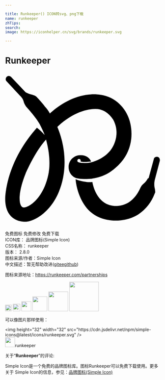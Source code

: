 ```yaml
---

title: Runkeeper() ICON转svg、png下载
name: runkeeper
zhTips: 
search: 
image: https://iconhelper.cn/svg/brands/runkeeper.svg

---
```


# Runkeeper  <small style="font-size: 60%;font-weight: 100"></small>

<div id="svg" class="svg-wrap">
<svg role="img" viewBox="0 0 24 24" xmlns="http://www.w3.org/2000/svg"><title>Runkeeper icon</title><path d="M13.475 16.634c1.887-.257 3.258-1.114 4.537-2.57 1.5-1.757 1.93-4.112 1.327-6.34-.6-2.143-2.31-3.814-4.54-4.116-2.757-.426-5.618.9-7.638 2.704-.045.04-.165.126-.21.21-.21-.384-.482-.77-.77-1.07-.385-.557-1.24-1.458-1.285-1.5-.17-.214-.47-.257-.64-.342-.527-.113-.888-.29-1.114-.42-.012-.018-.027-.034-.045-.054L.914.824C.7.65.44.61.227.824c-.17.214-.214.472 0 .686L2.37 3.824l.02.02.03-.002c.077.136.348.362.453.83.045.21.166.466.377.767 0 0 1.506 1.625 2.108 2.725.558 1.114.693 1.46.768 1.67 0 .03-.557-.646-1.204-1.113-2.485 2.83-4.293 6.22-4.82 9.894-.557 3.765 1.506 4.76 3.043 4.714 1.234 0 3.81-1.325 5.18-4.623C9.65 15.5 9.44 11.81 8.1 8.6c1.28-1.294 3.644-2.83 5.948-2.785 1.716 0 2.575 1.49 2.696 1.627 1.324 2.394-.227 4.548-.227 4.548-.858 1.295-2.35 1.898-3.133 2.107-.587.166-1.702.12-1.973 0-.164-.045-.21-.136-.21-.256 0-.18.136-.255.256-.255.166 0 .256.12.256.256v.138c.437.12 1.28.03 1.627 0-.272-.644-.86-.987-1.643-.987h-.036c-1.01.008-1.823.833-1.815 1.844 0 .77.437 1.415 1.07 1.67.332.13 1.326.258 2.56.13zm-6.82-.427c-.86 3.772-3.256 5.1-3.9 4.884-.642-.213-.856-2.1.428-5.27.216-.47 1.5-3.427 3.172-5.27-.045.086.943 2.872.3 5.657zM23.186 16.938L24 13.85c.03-.256-.09-.557-.348-.6-.256-.043-.557.088-.586.344l-.81 2.977h-.095c-.017.022-.03.044-.044.066-.12.214-.346.558-.678.814-.256.214-.377.47-.377.47-.12.128-.978 2.83-3.673 2.957-3.18.128-3.81-3.427-3.855-3.727-.678.127-2.048-.174-2.606-.43.166 1.97 1.115 4.327 2.786 5.442 1.928 1.328 4.926 1.328 6.988 0 1.19-.815 1.973-1.843 2.484-3.172l.045-.11.015-.033c.016-.037.016-.074.046-.113v-.045c-.03 0 0-.257-.075-.513-.164-.683-.03-1.113-.03-1.24z"/></svg>
</div>
<detail full-name='runkeeper'></detail>

<div class="detail-page">
<p>
<span><span class="badge-success badge">免费图标</span> <span class="badge-success badge">免费修改</span>  <span class="badge-success badge">免费下载</span> </span>
<br/>
<span>
ICON库：
<span class="badge-secondary badge">品牌图标(Simple Icon)</span> 
</span>
<br/>
<span>
CSS名称：
<span class="badge-secondary badge">runkeeper</span> 
</span>

<br/>
<span>
版本：
<span class="badge-secondary badge">2.8.0</span> 
</span>
<br/>
<span>图标来源/作者：<span class="badge-light badge">Simple Icon</span></span> 
<br/>
<span class="zh-detail">中文描述：暂无<span class="help-link"><span>帮助改进</span>(<a href="https://gitee.com/liuwave/icon-helper/edit/master/json/brands/runkeeper.json" target="_blank" rel="noopener noreferrer">gitee</a><a href="https://github.com/liuwave/icon-helper/edit/master/json/brands/runkeeper.json" target="_blank" rel="noopener noreferrer">github</a></span>)</span><br/>
</p>
</div><div class="description description alert alert-light"><p>图标来源地址：<a href="https://runkeeper.com/partnerships" target="_blank" rel="noopener noreferrer">https://runkeeper.com/partnerships</a></p></div>
<div class="alert alert-dark">
<img height="21" width="21" src="https://cdn.jsdelivr.net/npm/simple-icons@latest/icons/runkeeper.svg" />
<img height="24" width="24" src="https://cdn.jsdelivr.net/npm/simple-icons@latest/icons/runkeeper.svg" />
<img height="32" width="32" src="https://cdn.jsdelivr.net/npm/simple-icons@latest/icons/runkeeper.svg" />
<img height="48" width="48" src="https://cdn.jsdelivr.net/npm/simple-icons@latest/icons/runkeeper.svg" />
<img height="64" width="64" src="https://cdn.jsdelivr.net/npm/simple-icons@latest/icons/runkeeper.svg" />
<img height="96" width="96" src="https://cdn.jsdelivr.net/npm/simple-icons@latest/icons/runkeeper.svg" />

</div>
<div>
  <p>可以像图片那样使用：    
  </p>
  <div class="alert alert-primary" style="font-size: 14px">
    &lt;img height="32" width="32" src="https://cdn.jsdelivr.net/npm/simple-icons@latest/icons/runkeeper.svg" /&gt;
    <copy-btn content='<img height="32" width="32" src="https://cdn.jsdelivr.net/npm/simple-icons@latest/icons/runkeeper.svg" />'></copy-btn>
  </div>
  <div class="alert alert-secondary">
    <img height="32" width="32" src="https://cdn.jsdelivr.net/npm/simple-icons@latest/icons/runkeeper.svg" />runkeeper
    <copy-btn content="runkeeper" btn-title="复制图标名称"></copy-btn>
  </div>
</div>
<div class="icon-detail__container">
<p>关于“<b>Runkeeper</b>”的评论:</p>
</div>
<Vssue title="关于“Runkeeper”的评论" />
<div><p>Simple Icon是一个免费的品牌图标库。图标Runkeeper可以免费下载使用。更多关于  Simple Icon的信息，参见：<a target="_blank" href="https://iconhelper.cn/brands.html">品牌图标(Simple Icon)</a>
</p></div>
